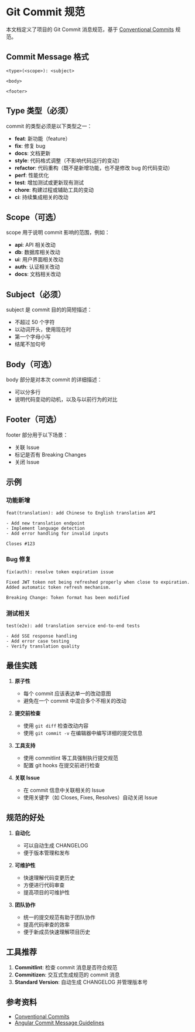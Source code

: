 # Git Commit 规范

本文档定义了项目的 Git Commit 消息规范，基于 [Conventional Commits](https://www.conventionalcommits.org/) 规范。

## Commit Message 格式

```
<type>(<scope>): <subject>

<body>

<footer>
```

## Type 类型（必须）

commit 的类型必须是以下类型之一：

- **feat**: 新功能（feature）
- **fix**: 修复 bug
- **docs**: 文档更新
- **style**: 代码格式调整（不影响代码运行的变动）
- **refactor**: 代码重构（既不是新增功能，也不是修改 bug 的代码变动）
- **perf**: 性能优化
- **test**: 增加测试或更新现有测试
- **chore**: 构建过程或辅助工具的变动
- **ci**: 持续集成相关的改动

## Scope（可选）

scope 用于说明 commit 影响的范围，例如：

- **api**: API 相关改动
- **db**: 数据库相关改动
- **ui**: 用户界面相关改动
- **auth**: 认证相关改动
- **docs**: 文档相关改动

## Subject（必须）

subject 是 commit 目的的简短描述：

- 不超过 50 个字符
- 以动词开头，使用现在时
- 第一个字母小写
- 结尾不加句号

## Body（可选）

body 部分是对本次 commit 的详细描述：

- 可以分多行
- 说明代码变动的动机，以及与以前行为的对比

## Footer（可选）

footer 部分用于以下场景：

- 关联 Issue
- 标记是否有 Breaking Changes
- 关闭 Issue

## 示例

### 功能新增
```
feat(translation): add Chinese to English translation API

- Add new translation endpoint
- Implement language detection
- Add error handling for invalid inputs

Closes #123
```

### Bug 修复
```
fix(auth): resolve token expiration issue

Fixed JWT token not being refreshed properly when close to expiration.
Added automatic token refresh mechanism.

Breaking Change: Token format has been modified
```

### 测试相关
```
test(e2e): add translation service end-to-end tests

- Add SSE response handling
- Add error case testing
- Verify translation quality
```

## 最佳实践

1. **原子性**
   - 每个 commit 应该表达单一的改动意图
   - 避免在一个 commit 中混合多个不相关的改动

2. **提交前检查**
   - 使用 `git diff` 检查改动内容
   - 使用 `git commit -v` 在编辑器中编写详细的提交信息

3. **工具支持**
   - 使用 commitlint 等工具强制执行提交规范
   - 配置 git hooks 在提交前进行检查

4. **关联 Issue**
   - 在 commit 信息中关联相关的 Issue
   - 使用关键字（如 Closes, Fixes, Resolves）自动关闭 Issue

## 规范的好处

1. **自动化**
   - 可以自动生成 CHANGELOG
   - 便于版本管理和发布

2. **可维护性**
   - 快速理解代码变更历史
   - 方便进行代码审查
   - 提高项目的可维护性

3. **团队协作**
   - 统一的提交规范有助于团队协作
   - 提高代码审查的效率
   - 便于新成员快速理解项目历史

## 工具推荐

1. **Commitlint**: 检查 commit 消息是否符合规范
2. **Commitizen**: 交互式生成规范的 commit 消息
3. **Standard Version**: 自动生成 CHANGELOG 并管理版本号

## 参考资料

- [Conventional Commits](https://www.conventionalcommits.org/)
- [Angular Commit Message Guidelines](https://github.com/angular/angular/blob/master/CONTRIBUTING.md#commit)
